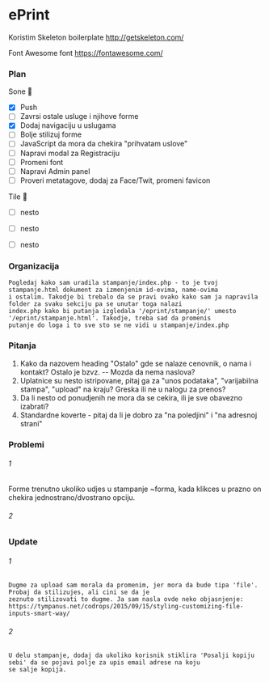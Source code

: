 # ePrint

Koristim Skeleton boilerplate
http://getskeleton.com/

Font Awesome font
https://fontawesome.com/

### Plan

Sone :baby_chick:
- [x] Push
- [ ] Zavrsi ostale usluge i njihove forme
- [x] Dodaj navigaciju u uslugama 
- [ ] Bolje stilizuj forme
- [ ] JavaScript da mora da chekira "prihvatam uslove"
- [ ] Napravi modal za Registraciju
- [ ] Promeni font
- [ ] Napravi Admin panel
- [ ] Proveri metatagove, dodaj za Face/Twit, promeni favicon

Tile :rabbit:
- [ ] nesto
- [ ] nesto
- [ ] nesto


### Organizacija
	Pogledaj kako sam uradila stampanje/index.php - to je tvoj stampanje.html dokument za izmenjenim id-evima, name-ovima 
	i ostalim. Takodje bi trebalo da se pravi ovako kako sam ja napravila folder za svaku sekciju pa se unutar toga nalazi
	index.php kako bi putanja izgledala '/eprint/stampanje/' umesto '/eprint/stampanje.html'. Takodje, treba sad da promenis
	putanje do loga i to sve sto se ne vidi u stampanje/index.php

### Pitanja
1. Kako da nazovem heading "Ostalo" gde se nalaze cenovnik, o nama i kontakt? Ostalo je bzvz.
	-- Mozda da nema naslova?
2. Uplatnice su nesto istripovane, pitaj ga za "unos podataka", "varijabilna stampa", "upload" na kraju? Greska ili ne u nalogu za prenos?
3. Da li nesto od ponudjenih ne mora da se cekira, ili je sve obavezno izabrati?
4. Standardne koverte - pitaj da li je dobro za "na poledjini" i "na adresnoj strani"


### Problemi

###### 1
Forme 
trenutno ukoliko udjes u stampanje ~forma, kada klikces u prazno on chekira jednostrano/dvostrano opciju. 

###### 2

### Update
###### 1	
	Dugme za upload sam morala da promenim, jer mora da bude tipa 'file'. Probaj da stilizujes, ali cini se da je 
	zeznuto stilizovati to dugme. Ja sam nasla ovde neko objasnjenje: https://tympanus.net/codrops/2015/09/15/styling-customizing-file-inputs-smart-way/
###### 2
	U delu stampanje, dodaj da ukoliko korisnik stiklira 'Posalji kopiju sebi' da se pojavi polje za upis email adrese na koju
	se salje kopija.